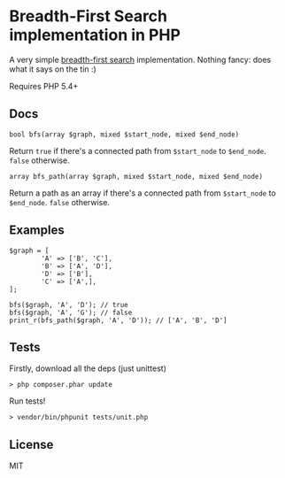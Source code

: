 # Breadth-First Search implementation in PHP

A very simple [breadth-first search](http://en.wikipedia.org/wiki/Breadth-first_search) implementation. Nothing fancy: does what it says on the tin :)

Requires PHP 5.4+

## Docs

    bool bfs(array $graph, mixed $start_node, mixed $end_node)

Return ```true``` if there's a connected path from ```$start_node``` to ```$end_node```. ```false``` otherwise.

    array bfs_path(array $graph, mixed $start_node, mixed $end_node)

Return a path as an array if there's a connected path from ```$start_node``` to ```$end_node```. ```false``` otherwise.

## Examples

    $graph = [
            'A' => ['B', 'C'],
            'B' => ['A', 'D'],
            'D' => ['B'],
            'C' => ['A',],
    ];

    bfs($graph, 'A', 'D'); // true
    bfs($graph, 'A', 'G'); // false
    print_r(bfs_path($graph, 'A', 'D')); // ['A', 'B', 'D']


## Tests

Firstly, download all the deps (just unittest)

    > php composer.phar update

Run tests!

    > vendor/bin/phpunit tests/unit.php

## License

MIT
